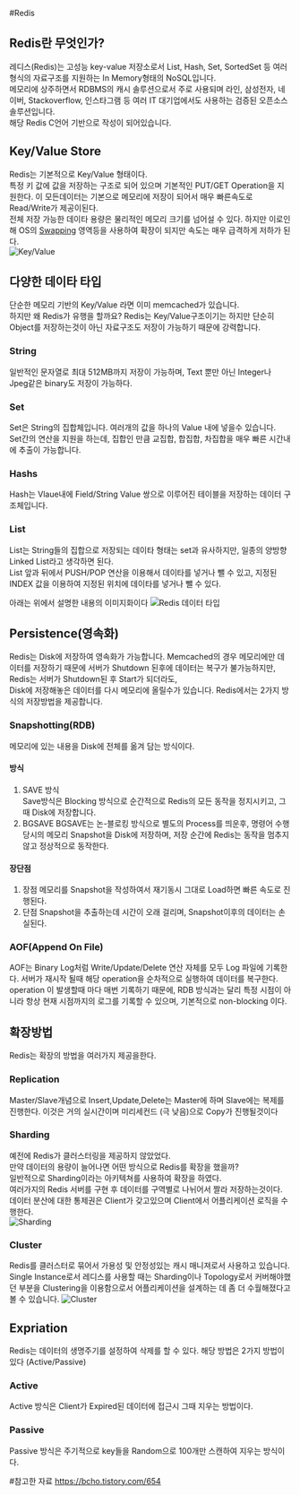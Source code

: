 #Redis
## Redis란 무엇인가?
레디스(Redis)는 고성능 key-value 저장소로서 List, Hash, Set, SortedSet 등 여러 형식의 자료구조를 지원하는 In Memory형태의 NoSQL입니다.  
메모리에 상주하면서 RDBMS의 캐시 솔루션으로서 주로 사용되며 라인, 삼성전자, 네이버, Stackoverflow, 인스타그램 등 여러 IT 대기업에서도 사용하는 검증된 오픈소스 솔루션입니다.  
해당 Redis C언어 기반으로 작성이 되어있습니다.
## Key/Value Store
Redis는 기본적으로 Key/Value 형태이다.  
특정 키 값에 값을 저장하는 구조로 되어 있으며 기본적인 PUT/GET Operation을 지원한다.
이 모든데이터는 기본으로 메모리에 저장이 되어서 매우 빠른속도로 Read/Write가 제공이된다.  
전체 저장 가능한 데이타 용량은 물리적인 메모리 크기를 넘어설 수 있다.
하지만 이로인해 OS의 [Swapping](https://k39335.tistory.com/36) 영역등을 사용하여 확장이 되지만 속도는 매우 급격하게 저하가 된다.  
![Key/Value](https://t1.daumcdn.net/cfile/tistory/1377533B4FFBD9D105)
## 다양한 데이타 타입
단순한 메모리 기반의 Key/Value 라면 이미 memcached가 있습니다.  
하지만 왜 Redis가 유행을 할까요?
Redis는 Key/Value구조이기는 하지만 단순히 Object를 저장하는것이 아닌 자료구조도 저장이 가능하기 때문에 강력합니다.
### String
일반적인 문자열로 최대 512MB까지 저장이 가능하며, Text 뿐만 아닌 Integer나 Jpeg같은 binary도 저장이 가능하다.
### Set
Set은 String의 집합체입니다. 여러개의 값을 하나의 Value 내에 넣을수 있습니다.  
Set간의 연산을 지원을 하는데, 집합인 만큼 교집합, 합집합, 차집합을 매우 빠른 시간내에 추출이 가능합니다.
### Hashs
Hash는 Vlaue내에 Field/String Value 쌍으로 이루어진 테이블을 저장하는 데이터 구조체입니다.
### List
List는 String들의 집합으로 저장되는 데이타 형태는 set과 유사하지만, 일종의 양방향 Linked List라고 생각하면 된다.  
List 앞과 뒤에서 PUSH/POP 연산을 이용해서 데이타를 넣거나 뺄 수 있고, 지정된 INDEX 값을 이용하여 지정된 위치에 데이타를 넣거나 뺄 수 있다.
 
아래는 위에서 설명한 내용의 이미지화이다
![Redis 데이터 타입](https://t1.daumcdn.net/cfile/tistory/202A37504FFBDA6026)
## Persistence(영속화)
Redis는 Disk에 저장하여 영속화가 가능합니다.
Memcached의 경우 메모리에만 데이터를 저장하기 때문에 서버가 Shutdown 된후에 데이터는 복구가 불가능하지만, Redis는 서버가 Shutdown된 후 Start가 되더라도,  
Disk에 저장해놓은 데이터를 다시 메모리에 올릴수가 있습니다.
Redis에서는 2가지 방식의 저장방법을 제공합니다.
### Snapshotting(RDB)
메모리에 있는 내용을 Disk에 전체를 옮겨 담는 방식이다.
#### 방식
1. SAVE 방식  
    Save방식은 Blocking 방식으로 순간적으로 Redis의 모든 동작을 정지시키고, 그때 Disk에 저장합니다.
2. BGSAVE
    BGSAVE는 논-블로킹 방식으로 별도의 Process를 띄운후, 명령어 수행 당시의 메모리 Snapshot을 Disk에 저장하며, 저장 순간에 Redis는 동작을 멈추지 않고 정상적으로 동작한다.
#### 장단점
1. 장점
    메모리를 Snapshot을 작성하여서 재기동시 그대로 Load하면 빠른 속도로 진행된다.
2. 단점
    Snapshot을 추출하는데 시간이 오래 걸리며, Snapshot이후의 데이터는 손실된다.
### AOF(Append On File)
AOF는 Binary Log처럼 Write/Update/Delete 연산 자체를 모두 Log 파일에 기록한다.
서버가 재시작 될때 해당 operation을 순차적으로 실행하여 데이터를 복구한다.
operation 이 발생할때 마다 매번 기록하기 때문에, RDB 방식과는 달리 특정 시점이 아니라 항상 현재 시점까지의 로그를 기록할 수 있으며, 기본적으로 non-blocking 이다.
## 확장방법
Redis는 확장의 방법을 여러가지 제공을한다.
### Replication
Master/Slave개념으로 Insert,Update,Delete는 Master에 하며 Slave에는 복제를 진행한다.
이것은 거의 실시간이며 미리세컨드 (극 낮음)으로 Copy가 진행될것이다
### Sharding
예전에 Redis가 클러스터링을 제공하지 않았었다.  
만약 데이터의 용량이 늘어나면 어떤 방식으로 Redis를 확장을 했을까?  
일반적으로 Sharding이라는 아키텍쳐를 사용하여 확장을 하였다.  
여러가지의 Redis 서버를 구현 후 데이터를 구역별로 나뉘어서 짤라 저장하는것이다.  
데이터 분산에 대한 통제권은 Client가 갖고있으며 Client에서 어플리케이션 로직을 수행한다.  
![Sharding](https://t1.daumcdn.net/cfile/tistory/1866934D4FFBDAB514)
### Cluster
Redis를 클러스터로 묶어서 가용성 및 안정성있는 캐시 매니져로서 사용하고 있습니다.  
Single Instance로서 레디스를 사용할 때는 Sharding이나 Topology로서 커버해야했던 부분을 Clustering을 이용함으로서 어플리케이션을 설계하는 데 좀 더 수월해졌다고 볼 수 있습니다.
![Cluster](https://img1.daumcdn.net/thumb/R1280x0/?scode=mtistory2&fname=http%3A%2F%2Fcfile7.uf.tistory.com%2Fimage%2F99ACC94D5CF28B282E0D0D)
## Expriation
Redis는 데이터의 생명주기를 설정하여 삭제를 할 수 있다.
해당 방법은 2가지 방법이 있다 (Active/Passive)
### Active
Active 방식은 Client가 Expired된 데이터에 접근시 그때 지우는 방법이다.
### Passive
Passive 방식은 주기적으로 key들을 Random으로 100개만 스캔하여 지우는 방식이다.


#참고한 자료
https://bcho.tistory.com/654